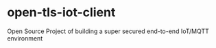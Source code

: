 # open-tls-iot-client
Open Source Project of building a super secured end-to-end IoT/MQTT environment
